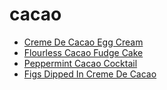 # cacao

 * [Creme De Cacao Egg Cream](../../index/c/creme-de-cacao-egg-cream-200783.json)
 * [Flourless Cacao Fudge Cake](../../index/f/flourless-cacao-fudge-cake.json)
 * [Peppermint Cacao Cocktail](../../index/p/peppermint-cacao-cocktail-236673.json)
 * [Figs Dipped In Creme De Cacao](../../index/f/figs-dipped-in-creme-de-cacao.json)
